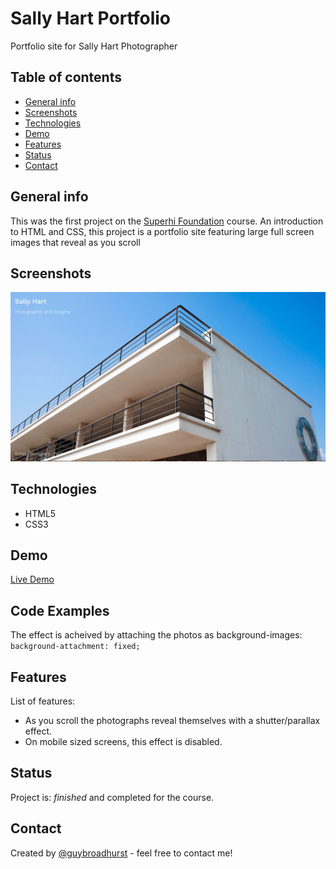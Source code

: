 # Sally Hart Portfolio
Portfolio site for Sally Hart Photographer

## Table of contents
* [General info](#general-info)
* [Screenshots](#screenshots)
* [Technologies](#technologies)
* [Demo](#demo)
* [Features](#features)
* [Status](#status)
* [Contact](#contact)

## General info
This was the first project on the [Superhi Foundation](https://superhi.com/courses/html-css-javascript-foundation) course. An introduction to HTML and CSS, this project is a portfolio site featuring large full screen images that reveal as you scroll

## Screenshots
![Example screenshot](./img/screenshot.png)

## Technologies
* HTML5
* CSS3

## Demo
[Live Demo](https://guybroadhurst.github.io/sally-hart-portfolio/)

## Code Examples
The effect is acheived by attaching the photos as background-images:
`background-attachment: fixed;`

## Features
List of features:
* As you scroll the photographs reveal themselves with a shutter/parallax effect.
* On mobile sized screens, this effect is disabled.

## Status
Project is: _finished_ and completed for the course.
 
## Contact
Created by [@guybroadhurst](https://www.guybroadhurst.co.uk/) - feel free to contact me!